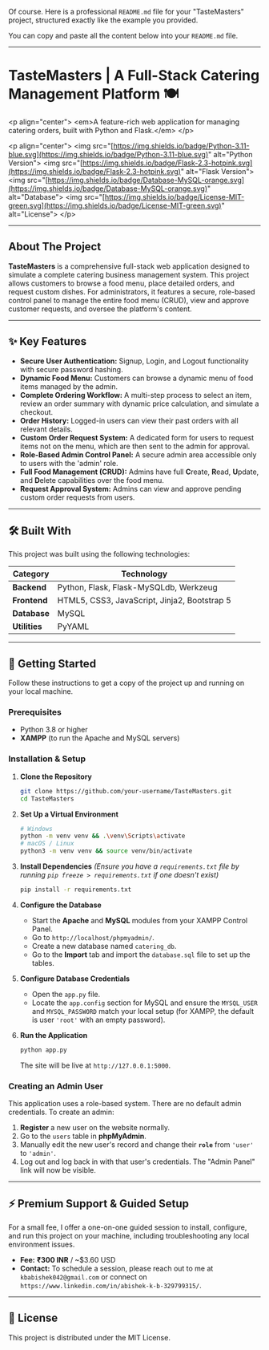 Of course. Here is a professional `README.md` file for your "TasteMasters" project, structured exactly like the example you provided.

You can copy and paste all the content below into your `README.md` file.

-----

# TasteMasters | A Full-Stack Catering Management Platform 🍽️

\<p align="center"\>
\<em\>A feature-rich web application for managing catering orders, built with Python and Flask.\</em\>
\</p\>

\<p align="center"\>
\<img src="[https://img.shields.io/badge/Python-3.11-blue.svg](https://img.shields.io/badge/Python-3.11-blue.svg)" alt="Python Version"\>
\<img src="[https://img.shields.io/badge/Flask-2.3-hotpink.svg](https://img.shields.io/badge/Flask-2.3-hotpink.svg)" alt="Flask Version"\>
\<img src="[https://img.shields.io/badge/Database-MySQL-orange.svg](https://img.shields.io/badge/Database-MySQL-orange.svg)" alt="Database"\>
\<img src="[https://img.shields.io/badge/License-MIT-green.svg](https://img.shields.io/badge/License-MIT-green.svg)" alt="License"\>
\</p\>

-----

## About The Project

**TasteMasters** is a comprehensive full-stack web application designed to simulate a complete catering business management system. This project allows customers to browse a food menu, place detailed orders, and request custom dishes. For administrators, it features a secure, role-based control panel to manage the entire food menu (CRUD), view and approve customer requests, and oversee the platform's content.

-----

## ✨ Key Features

  - **Secure User Authentication:** Signup, Login, and Logout functionality with secure password hashing.
  - **Dynamic Food Menu:** Customers can browse a dynamic menu of food items managed by the admin.
  - **Complete Ordering Workflow:** A multi-step process to select an item, review an order summary with dynamic price calculation, and simulate a checkout.
  - **Order History:** Logged-in users can view their past orders with all relevant details.
  - **Custom Order Request System:** A dedicated form for users to request items not on the menu, which are then sent to the admin for approval.
  - **Role-Based Admin Control Panel:** A secure admin area accessible only to users with the 'admin' role.
  - **Full Food Management (CRUD):** Admins have full **C**reate, **R**ead, **U**pdate, and **D**elete capabilities over the food menu.
  - **Request Approval System:** Admins can view and approve pending custom order requests from users.

-----

## 🛠️ Built With

This project was built using the following technologies:

| Category      | Technology                                    |
|---------------|-----------------------------------------------|
| **Backend** | Python, Flask, Flask-MySQLdb, Werkzeug        |
| **Frontend** | HTML5, CSS3, JavaScript, Jinja2, Bootstrap 5  |
| **Database** | MySQL                                         |
| **Utilities** | PyYAML                                        |

-----

## 🚀 Getting Started

Follow these instructions to get a copy of the project up and running on your local machine.

### Prerequisites

  - Python 3.8 or higher
  - **XAMPP** (to run the Apache and MySQL servers)

### Installation & Setup

1.  **Clone the Repository**

    ```sh
    git clone https://github.com/your-username/TasteMasters.git
    cd TasteMasters
    ```

2.  **Set Up a Virtual Environment**

    ```sh
    # Windows
    python -m venv venv && .\venv\Scripts\activate
    # macOS / Linux
    python3 -m venv venv && source venv/bin/activate
    ```

3.  **Install Dependencies**
    *(Ensure you have a `requirements.txt` file by running `pip freeze > requirements.txt` if one doesn't exist)*

    ```sh
    pip install -r requirements.txt
    ```

4.  **Configure the Database**

      - Start the **Apache** and **MySQL** modules from your XAMPP Control Panel.
      - Go to `http://localhost/phpmyadmin/`.
      - Create a new database named `catering_db`.
      - Go to the **Import** tab and import the `database.sql` file to set up the tables.

5.  **Configure Database Credentials**

      - Open the `app.py` file.
      - Locate the `app.config` section for MySQL and ensure the `MYSQL_USER` and `MYSQL_PASSWORD` match your local setup (for XAMPP, the default is user `'root'` with an empty password).

6.  **Run the Application**

    ```sh
    python app.py
    ```

    The site will be live at `http://127.0.0.1:5000`.

### Creating an Admin User

This application uses a role-based system. There are no default admin credentials. To create an admin:

1.  **Register** a new user on the website normally.
2.  Go to the `users` table in **phpMyAdmin**.
3.  Manually edit the new user's record and change their **`role`** from `'user'` to `'admin'`.
4.  Log out and log back in with that user's credentials. The "Admin Panel" link will now be visible.

-----

## ⚡ Premium Support & Guided Setup

For a small fee, I offer a one-on-one guided session to install, configure, and run this project on your machine, including troubleshooting any local environment issues.

  - **Fee:** **₹300 INR** / \~$3.60 USD
  - **Contact:** To schedule a session, please reach out to me at `kbabishek042@gmail.com` or connect on `https://www.linkedin.com/in/abishek-k-b-329799315/`.

-----

## 📄 License

This project is distributed under the MIT License.
